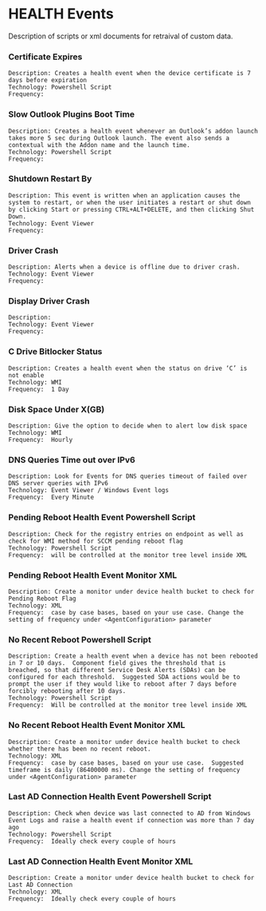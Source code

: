 # HEALTH Events 
Description of scripts or xml documents for retraival of custom data. 


###	Certificate Expires
	Description: Creates a health event when the device certificate is 7 days before expiration
	Technology:	Powershell Script
	Frequency:
###	Slow Outlook Plugins Boot Time	
	Description: Creates a health event whenever an Outlook’s addon launch takes more 5 sec during Outlook launch. The event also sends a contextual with the Addon name and the launch time. 	
	Technology:	Powershell Script
	Frequency:
###	Shutdown Restart By	
	Description: This event is written when an application causes the system to restart, or when the user initiates a restart or shut down by clicking Start or pressing CTRL+ALT+DELETE, and then clicking Shut Down. 	
	Technology:	Event Viewer
	Frequency:
### Driver Crash	
	Description: Alerts when a device is offline due to driver crash.  	
	Technology:	Event Viewer
	Frequency:
### Display Driver Crash	
	Description: 	  	
	Technology:	Event Viewer
	Frequency:
###	C Drive Bitlocker Status	
	Description: Creates a health event when the status on drive ‘C’ is not enable 	
	Technology:	WMI
	Frequency: 	1 Day
###	Disk Space Under X(GB)	
	Description: Give the option to decide when to alert low disk space 	
	Technology:	WMI
	Frequency: 	Hourly
###	DNS Queries Time out over IPv6	
	Description: Look for Events for DNS queries timeout of failed over DNS server queries with IPv6  	
	Technology:	Event Viewer / Windows Event logs
	Frequency: 	Every Minute
###	Pending Reboot Health Event	Powershell Script
	Description: Check for the registry entries on endpoint as well as check for WMI method for SCCM pending reboot flag  	
	Technology:	Powershell Script
	Frequency: 	will be controlled at the monitor tree level inside XML
###	Pending Reboot Health Event	Monitor XML
	Description: Create a monitor under device health bucket to check for Pending Reboot Flag  	
	Technology:	XML
	Frequency: 	case by case bases, based on your use case. Change the setting of frequency under <AgentConfiguration> parameter
###	No Recent Reboot Powershell Script
	Description: Create a health event when a device has not been rebooted in 7 or 10 days.  Component field gives the threshold that is breached, so that different Service Desk Alerts (SDAs) can be configured for each threshold.  Suggested SDA actions would be to prompt the user if they would like to reboot after 7 days before forcibly rebooting after 10 days.
	Technology:	Powershell Script
	Frequency: 	Will be controlled at the monitor tree level inside XML
###	No Recent Reboot Health Event Monitor XML
	Description: Create a monitor under device health bucket to check whether there has been no recent reboot. 	
	Technology:	XML
	Frequency: 	case by case bases, based on your use case.  Suggested timeframe is daily (86400000 ms). Change the setting of frequency under <AgentConfiguration> parameter
###	Last AD Connection Health Event	Powershell Script
	Description: Check when device was last connected to AD from Windows Event Logs and raise a health event if connection was more than 7 day ago  	
	Technology:	Powershell Script
	Frequency: 	Ideally check every couple of hours
###	Last AD Connection Health Event	Monitor XML
	Description: Create a monitor under device health bucket to check for Last AD Connection  	
	Technology:	XML
	Frequency: 	Ideally check every couple of hours
